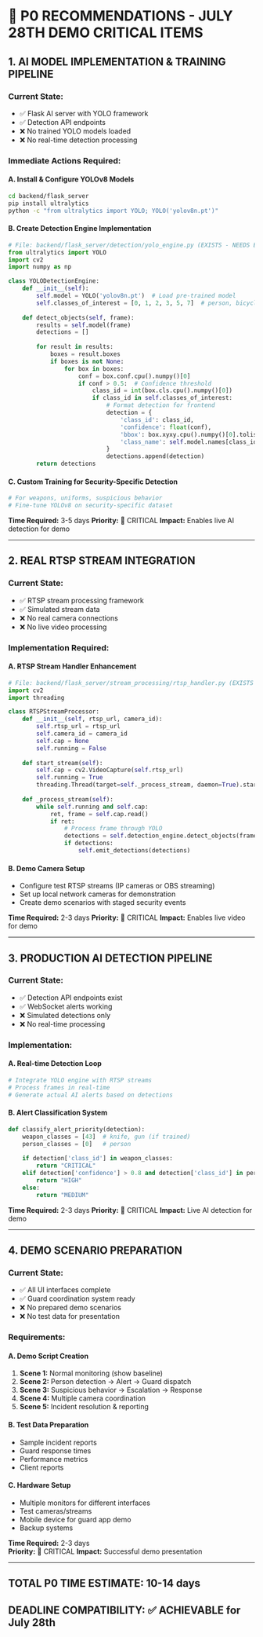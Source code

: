 # 🚨 P0 RECOMMENDATIONS - JULY 28TH DEMO CRITICAL ITEMS

## 1. AI MODEL IMPLEMENTATION & TRAINING PIPELINE

### Current State: 
- ✅ Flask AI server with YOLO framework
- ✅ Detection API endpoints 
- ❌ No trained YOLO models loaded
- ❌ No real-time detection processing

### Immediate Actions Required:

#### **A. Install & Configure YOLOv8 Models**
```bash
cd backend/flask_server
pip install ultralytics
python -c "from ultralytics import YOLO; YOLO('yolov8n.pt')"
```

#### **B. Create Detection Engine Implementation**
```python
# File: backend/flask_server/detection/yolo_engine.py (EXISTS - NEEDS ENHANCEMENT)
from ultralytics import YOLO
import cv2
import numpy as np

class YOLODetectionEngine:
    def __init__(self):
        self.model = YOLO('yolov8n.pt')  # Load pre-trained model
        self.classes_of_interest = [0, 1, 2, 3, 5, 7]  # person, bicycle, car, motorcycle, bus, truck
        
    def detect_objects(self, frame):
        results = self.model(frame)
        detections = []
        
        for result in results:
            boxes = result.boxes
            if boxes is not None:
                for box in boxes:
                    conf = box.conf.cpu().numpy()[0]
                    if conf > 0.5:  # Confidence threshold
                        class_id = int(box.cls.cpu().numpy()[0])
                        if class_id in self.classes_of_interest:
                            # Format detection for frontend
                            detection = {
                                'class_id': class_id,
                                'confidence': float(conf),
                                'bbox': box.xyxy.cpu().numpy()[0].tolist(),
                                'class_name': self.model.names[class_id]
                            }
                            detections.append(detection)
        return detections
```

#### **C. Custom Training for Security-Specific Detection**
```python
# For weapons, uniforms, suspicious behavior
# Fine-tune YOLOv8 on security-specific dataset
```

**Time Required:** 3-5 days
**Priority:** 🔴 CRITICAL
**Impact:** Enables live AI detection for demo

---

## 2. REAL RTSP STREAM INTEGRATION

### Current State:
- ✅ RTSP stream processing framework
- ✅ Simulated stream data
- ❌ No real camera connections
- ❌ No live video processing

### Implementation Required:

#### **A. RTSP Stream Handler Enhancement**
```python
# File: backend/flask_server/stream_processing/rtsp_handler.py (EXISTS - NEEDS REAL IMPLEMENTATION)
import cv2
import threading

class RTSPStreamProcessor:
    def __init__(self, rtsp_url, camera_id):
        self.rtsp_url = rtsp_url
        self.camera_id = camera_id
        self.cap = None
        self.running = False
        
    def start_stream(self):
        self.cap = cv2.VideoCapture(self.rtsp_url)
        self.running = True
        threading.Thread(target=self._process_stream, daemon=True).start()
        
    def _process_stream(self):
        while self.running and self.cap:
            ret, frame = self.cap.read()
            if ret:
                # Process frame through YOLO
                detections = self.detection_engine.detect_objects(frame)
                if detections:
                    self.emit_detections(detections)
```

#### **B. Demo Camera Setup**
- Configure test RTSP streams (IP cameras or OBS streaming)
- Set up local network cameras for demonstration
- Create demo scenarios with staged security events

**Time Required:** 2-3 days
**Priority:** 🔴 CRITICAL
**Impact:** Enables live video for demo

---

## 3. PRODUCTION AI DETECTION PIPELINE

### Current State:
- ✅ Detection API endpoints exist
- ✅ WebSocket alerts working
- ❌ Simulated detections only
- ❌ No real-time processing

### Implementation:

#### **A. Real-time Detection Loop**
```python
# Integrate YOLO engine with RTSP streams
# Process frames in real-time
# Generate actual AI alerts based on detections
```

#### **B. Alert Classification System**
```python
def classify_alert_priority(detection):
    weapon_classes = [43]  # knife, gun (if trained)
    person_classes = [0]   # person
    
    if detection['class_id'] in weapon_classes:
        return "CRITICAL"
    elif detection['confidence'] > 0.8 and detection['class_id'] in person_classes:
        return "HIGH"
    else:
        return "MEDIUM"
```

**Time Required:** 2-3 days
**Priority:** 🔴 CRITICAL
**Impact:** Live AI detection for demo

---

## 4. DEMO SCENARIO PREPARATION

### Current State:
- ✅ All UI interfaces complete
- ✅ Guard coordination system ready
- ❌ No prepared demo scenarios
- ❌ No test data for presentation

### Requirements:

#### **A. Demo Script Creation**
1. **Scene 1:** Normal monitoring (show baseline)
2. **Scene 2:** Person detection → Alert → Guard dispatch
3. **Scene 3:** Suspicious behavior → Escalation → Response
4. **Scene 4:** Multiple camera coordination
5. **Scene 5:** Incident resolution & reporting

#### **B. Test Data Preparation**
- Sample incident reports
- Guard response times
- Performance metrics
- Client reports

#### **C. Hardware Setup**
- Multiple monitors for different interfaces
- Test cameras/streams
- Mobile device for guard app demo
- Backup systems

**Time Required:** 2-3 days  
**Priority:** 🔴 CRITICAL
**Impact:** Successful demo presentation

---

## TOTAL P0 TIME ESTIMATE: 10-14 days
## DEADLINE COMPATIBILITY: ✅ ACHIEVABLE for July 28th

